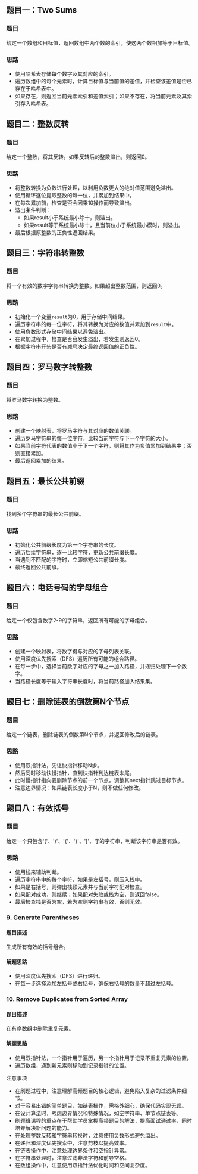 ## 题目一：Two Sums
### 题目
给定一个数组和目标值，返回数组中两个数的索引，使这两个数相加等于目标值。

### 思路 
- 使用哈希表存储每个数字及其对应的索引。
- 遍历数组中的每个元素时，计算目标值与当前值的差值，并检查该差值是否已存在于哈希表中。
- 如果存在，则返回当前元素索引和差值索引；如果不存在，将当前元素及其索引存入哈希表。

## 题目二：整数反转 
### 题目
给定一个整数，将其反转。如果反转后的整数溢出，则返回0。

### 思路
- 将整数转换为负数进行处理，以利用负数更大的绝对值范围避免溢出。
- 使用循环逐位提取整数的每一位，并累加到结果中。
- 在每次累加前，检查是否会因乘10操作而导致溢出。
- 溢出条件判断：
  * 如果result小于系统最小除十，则溢出。
  * 如果result等于系统最小除十，且当前位小于系统最小模时，则溢出。
- 最后根据原整数的正负性返回结果。

## 题目三：字符串转整数 
### 题目
将一个有效的数字字符串转换为整数。如果超出整数范围，则返回0。

### 思路
- 初始化一个变量`result`为0，用于存储中间结果。
- 遍历字符串的每一位字符，将其转换为对应的数值并累加到`result`中。
- 使用负数形式存储中间结果以避免溢出。
- 在累加过程中，检查是否会发生溢出，若发生则返回0。
- 根据字符串开头是否有减号决定最终返回值的正负性。

## 题目四：罗马数字转整数 
### 题目
将罗马数字转换为整数。

### 思路
- 创建一个映射表，将罗马字符与其对应的数值关联。
- 遍历罗马字符串的每一位字符，比较当前字符与下一个字符的大小。
- 如果当前字符代表的数值小于下一个字符，则将其作为负值累加到结果中；否则直接累加。
- 最后返回累加的结果。

## 题目五：最长公共前缀
### 题目
找到多个字符串的最长公共前缀。

### 思路
- 初始化公共前缀长度为第一个字符串的长度。
- 遍历后续字符串，逐一比较字符，更新公共前缀长度。
- 当遇到不匹配的字符时，立即缩短公共前缀长度。
- 最终返回公共前缀。

## 题目六：电话号码的字母组合
### 题目
给定一个仅包含数字2-9的字符串，返回所有可能的字母组合。

### 思路
- 创建一个映射表，将数字键与对应的字母列表关联。
- 使用深度优先搜索（DFS）遍历所有可能的组合路径。
- 在每一步中，选择当前数字对应的字母之一加入路径，并递归处理下一个数字。
- 当路径长度等于输入字符串长度时，将当前路径加入结果集。

## 题目七：删除链表的倒数第N个节点 
### 题目
给定一个链表，删除链表的倒数第N个节点，并返回修改后的链表。

### 思路
- 使用双指针法，先让快指针移动N步。
- 然后同时移动快慢指针，直到快指针到达链表末尾。
- 此时慢指针指向要删除节点的前一个节点，调整其next指针跳过目标节点。
- 注意边界情况：如果链表长度小于N，则不做任何修改。

## 题目八：有效括号
### 题目 
给定一个只包含'('、')'、'{'、'}'、'['、']'的字符串，判断该字符串是否有效。

### 思路 
- 使用栈来辅助判断。
- 遍历字符串中的每个字符，如果是左括号，则压入栈中。
- 如果是右括号，则弹出栈顶元素并与当前字符配对检查。
- 如果配对成功，则继续；如果配对失败或栈为空，则返回false。
- 最后检查栈是否为空，若为空则字符串有效，否则无效。

### 9. Generate Parentheses

#### 题目描述

生成所有有效的括号组合。

#### 解题思路

- 使用深度优先搜索（DFS）进行递归。
- 在每一步选择添加左括号或右括号，确保右括号的数量不超过左括号。

### 10. Remove Duplicates from Sorted Array

#### 题目描述

在有序数组中删除重复元素。

#### 解题思路

- 使用双指针法，一个指针用于遍历，另一个指针用于记录不重复元素的位置。
- 遍历数组，遇到新元素则移动到记录指针的位置。

注意事项
- 在刷题过程中，注意理解高频题目的核心逻辑，避免陷入复杂的过滤条件细节。
- 对于容易出错的简单题目，如链表操作，需格外细心，确保代码实现无误。
- 在设计算法时，考虑边界情况和特殊情况，如空字符串、单节点链表等。
- 刷题班课程的重点在于帮助学员掌握高频题目的解法，提高面试通过率，同时培养解决新问题的能力。
- 在处理整数反转和字符串转换时，注意使用负数形式避免溢出。
- 在递归和深度优先搜索中，注意剪枝以提高效率。
- 在链表操作中，注意处理边界条件和空指针异常。
- 在字符串处理时，注意过滤非法字符和前导空格。
- 在数组操作中，注意使用双指针法优化时间和空间复杂度。